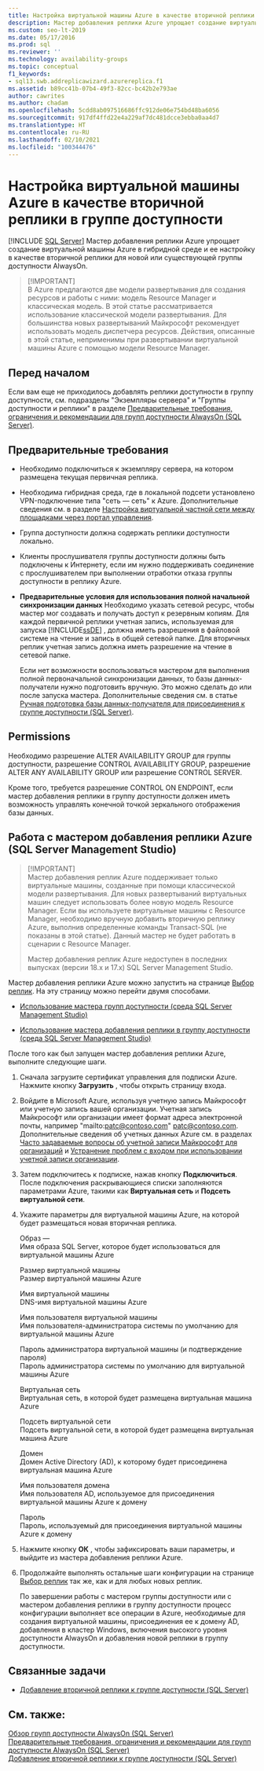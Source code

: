 ```yaml
---
title: Настройка виртуальной машины Azure в качестве вторичной реплики в группе доступности
description: Мастер добавления реплики Azure упрощает создание виртуальной машины Azure в гибридной среде и ее настройку в качестве вторичной реплики для новой или существующей группы доступности Always On.
ms.custom: seo-lt-2019
ms.date: 05/17/2016
ms.prod: sql
ms.reviewer: ''
ms.technology: availability-groups
ms.topic: conceptual
f1_keywords:
- sql13.swb.addreplicawizard.azurereplica.f1
ms.assetid: b89cc41b-07b4-49f3-82cc-bc42b2e793ae
author: cawrites
ms.author: chadam
ms.openlocfilehash: 5cdd8ab097516686ffc912de06e754bd48ba6056
ms.sourcegitcommit: 917df4ffd22e4a229af7dc481dcce3ebba0aa4d7
ms.translationtype: HT
ms.contentlocale: ru-RU
ms.lasthandoff: 02/10/2021
ms.locfileid: "100344476"
---
```

# <a name="configure-azure-vm-as-a-secondary-replica-in-an-availability-group"></a>Настройка виртуальной машины Azure в качестве вторичной реплики в группе доступности
[!INCLUDE [SQL Server](../../../includes/applies-to-version/sqlserver.md)]
  Мастер добавления реплики Azure упрощает создание виртуальной машины Azure в гибридной среде и ее настройку в качестве вторичной реплики для новой или существующей группы доступности AlwaysOn.  

>  [!IMPORTANT]  
>  В Azure предлагаются две модели развертывания для создания ресурсов и работы с ними: модель Resource Manager и классическая модель. В этой статье рассматривается использование классической модели развертывания. Для большинства новых развертываний Майкрософт рекомендует использовать модель диспетчера ресурсов. Действия, описанные в этой статье, неприменимы при развертывании виртуальной машины Azure с помощью модели Resource Manager.   

##  <a name="before-you-begin"></a><a name="BeforeYouBegin"></a> Перед началом  
 Если вам еще не приходилось добавлять реплики доступности в группу доступности, см. подразделы "Экземпляры сервера" и "Группы доступности и реплики" в разделе [Предварительные требования, ограничения и рекомендации для групп доступности AlwaysOn (SQL Server)](../../../database-engine/availability-groups/windows/prereqs-restrictions-recommendations-always-on-availability.md).  
  
##  <a name="prerequisites"></a><a name="Prerequisites"></a> Предварительные требования  
  
-   Необходимо подключиться к экземпляру сервера, на котором размещена текущая первичная реплика.  
  
-   Необходима гибридная среда, где в локальной подсети установлено VPN-подключение типа "сеть — сеть" к Azure. Дополнительные сведения см. в разделе [Настройка виртуальной частной сети между площадками через портал управления](/azure/vpn-gateway/vpn-gateway-howto-site-to-site-classic-portal).  
  
-   Группа доступности должна содержать реплики доступности локально.  
  
-   Клиенты прослушивателя группы доступности должны быть подключены к Интернету, если им нужно поддерживать соединение с прослушивателем при выполнении отработки отказа группы доступности в реплику Azure.  
  
-   **Предварительные условия для использования полной начальной синхронизации данных** Необходимо указать сетевой ресурс, чтобы мастер мог создавать и получать доступ к резервным копиям. Для каждой первичной реплики учетная запись, используемая для запуска [!INCLUDE[ssDE](../../../includes/ssde-md.md)] , должна иметь разрешения в файловой системе на чтение и запись в общей сетевой папке. Для вторичных реплик учетная запись должна иметь разрешение на чтение в сетевой папке.  
  
     Если нет возможности воспользоваться мастером для выполнения полной первоначальной синхронизации данных, то базы данных-получатели нужно подготовить вручную. Это можно сделать до или после запуска мастера. Дополнительные сведения см. в статье [Ручная подготовка базы данных-получателя для присоединения к группе доступности (SQL Server)](../../../database-engine/availability-groups/windows/manually-prepare-a-secondary-database-for-an-availability-group-sql-server.md).  
  
##  <a name="permissions"></a><a name="Permissions"></a> Permissions  
 Необходимо разрешение ALTER AVAILABILITY GROUP для группы доступности, разрешение CONTROL AVAILABILITY GROUP, разрешение ALTER ANY AVAILABILITY GROUP или разрешение CONTROL SERVER.  
  
 Кроме того, требуется разрешение CONTROL ON ENDPOINT, если мастер добавления реплики в группу доступности должен иметь возможность управлять конечной точкой зеркального отображения базы данных.  
  
##  <a name="using-the-add-azure-replica-wizard-sql-server-management-studio"></a><a name="SSMSProcedure"></a> Работа с мастером добавления реплики Azure (SQL Server Management Studio)  

>  [!IMPORTANT]  
>  Мастер добавления реплик Azure поддерживает только виртуальные машины, созданные при помощи классической модели развертывания. Для новых развертываний виртуальных машин следует использовать более новую модель Resource Manager. Если вы используете виртуальные машины с Resource Manager, необходимо вручную добавить вторичную реплику Azure, выполнив определенные команды Transact-SQL (не показаны в этой статье). Данный мастер не будет работать в сценарии с Resource Manager. 
>
>  Мастер добавления реплик Azure недоступен в последних выпусках (версии 18.x и 17.x) SQL Server Management Studio.
        
 Мастер добавления реплики Azure можно запустить на странице [Выбор реплик](../../../database-engine/availability-groups/windows/specify-replicas-page-new-availability-group-wizard-add-replica-wizard.md). На эту страницу можно перейти двумя способами.  
  
-   [Использование мастера групп доступности (среда SQL Server Management Studio)](../../../database-engine/availability-groups/windows/use-the-availability-group-wizard-sql-server-management-studio.md)  
  
-   [Использование мастера добавления реплики в группу доступности (среда SQL Server Management Studio)](../../../database-engine/availability-groups/windows/use-the-add-replica-to-availability-group-wizard-sql-server-management-studio.md)  
  
 После того как был запущен мастер добавления реплики Azure, выполните следующие шаги.  
  
1.  Сначала загрузите сертификат управления для подписки Azure. Нажмите кнопку **Загрузить** , чтобы открыть страницу входа.  
  
2.  Войдите в Microsoft Azure, используя учетную запись Майкрософт или учетную запись вашей организации. Учетная запись Майкрософт или организации имеет формат адреса электронной почты, например "mailto:patc@contoso.com" patc@contoso.com. Дополнительные сведения об учетных данных Azure см. в разделах [Часто задаваемые вопросы об учетной записи Майкрософт для организаций](/previous-versions/jj592903(v=msdn.10)) и [Устранение проблем с входом при использовании учетной записи организации](http://web.archive.org/web/20121016005434/http://support.microsoft.com:80/kb/2756852).  
  
3.  Затем подключитесь к подписке, нажав кнопку **Подключиться**. После подключения раскрывающиеся списки заполняются параметрами Azure, такими как **Виртуальная сеть** и **Подсеть виртуальной сети**.  
  
4.  Укажите параметры для виртуальной машины Azure, на которой будет размещаться новая вторичная реплика.  
  
     Образ —  
     Имя образа SQL Server, которое будет использоваться для виртуальной машины Azure  
  
     Размер виртуальной машины  
     Размер виртуальной машины Azure  
  
     Имя виртуальной машины  
     DNS-имя виртуальной машины Azure  
  
     Имя пользователя виртуальной машины  
     Имя пользователя-администратора системы по умолчанию для виртуальной машины Azure  
  
     Пароль администратора виртуальной машины (и подтверждение пароля)  
     Пароль администратора системы по умолчанию для виртуальной машины Azure  
  
     Виртуальная сеть  
     Виртуальная сеть, в которой будет размещена виртуальная машина Azure  
  
     Подсеть виртуальной сети  
     Подсеть виртуальной сети, в которой будет размещена виртуальная машина Azure  
  
     Домен  
     Домен Active Directory (AD), к которому будет присоединена виртуальная машина Azure  
  
     Имя пользователя домена  
     Имя пользователя AD, используемое для присоединения виртуальной машины Azure к домену  
  
     Пароль  
     Пароль, используемый для присоединения виртуальной машины Azure к домену  
  
5.  Нажмите кнопку **ОК** , чтобы зафиксировать ваши параметры, и выйдите из мастера добавления реплики Azure.  
  
6.  Продолжайте выполнять остальные шаги конфигурации на странице [Выбор реплик](../../../database-engine/availability-groups/windows/specify-replicas-page-new-availability-group-wizard-add-replica-wizard.md) так же, как и для любых новых реплик.  
  
     По завершении работы с мастером группы доступности или с мастером добавления реплики в группу доступности процесс конфигурации выполняет все операции в Azure, необходимые для создания виртуальной машины, присоединения ее к домену AD, добавления в кластер Windows, включения высокого уровня доступности AlwaysOn и добавления новой реплики в группу доступности.  
  
##  <a name="related-tasks"></a><a name="RelatedTasks"></a> Связанные задачи  
  
-   [Добавление вторичной реплики к группе доступности (SQL Server)](../../../database-engine/availability-groups/windows/add-a-secondary-replica-to-an-availability-group-sql-server.md)  
  
## <a name="see-also"></a>См. также:  
 [Обзор групп доступности AlwaysOn (SQL Server)](../../../database-engine/availability-groups/windows/overview-of-always-on-availability-groups-sql-server.md)   
 [Предварительные требования, ограничения и рекомендации для групп доступности AlwaysOn (SQL Server)](../../../database-engine/availability-groups/windows/prereqs-restrictions-recommendations-always-on-availability.md)   
 [Добавление вторичной реплики к группе доступности (SQL Server)](../../../database-engine/availability-groups/windows/add-a-secondary-replica-to-an-availability-group-sql-server.md)  
  
